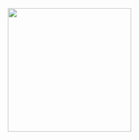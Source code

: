 <div id="header" align="center">
  <img src="https://media.giphy.com/media/qg5pk8s2h5kJy/giphy.gif" width="250"/>
</div>

<!--
**wwsqlld/wwsqlld** is a ✨ _special_ ✨ repository because its `README.md` (this file) appears on your GitHub profile.

Here are some ideas to get you started:

- 🔭 I’m currently working on ...
- 🌱 I’m currently learning ...
- 👯 I’m looking to collaborate on ...
- 🤔 I’m looking for help with ...
- 💬 Ask me about ...
- 📫 How to reach me: ...
- 😄 Pronouns: ...
- ⚡ Fun fact: ...
-->
